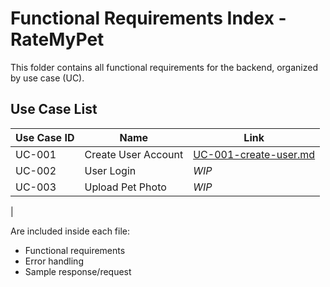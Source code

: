 # Functional Requirements Index - RateMyPet

This folder contains all functional requirements for the backend, organized by use case (UC).


## Use Case List

| Use Case ID | Name                        | Link                          |
|-------------|-----------------------------|-------------------------------|
| UC-001      | Create User Account         | [UC-001-create-user.md](./UC-001-create-user.md)
| UC-002      | User Login                  | _WIP_
| UC-003      | Upload Pet Photo            | _WIP_
|

Are included inside each file:
- Functional requirements
- Error handling
- Sample response/request
